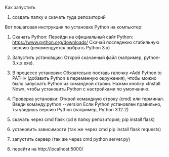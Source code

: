 Как запустить
1. создать папку и скачать туда репозиторий

Вот пошаговая инструкция по установке Python на компьютер:
1. Скачать Python:
Перейди на официальный сайт Python: https://www.python.org/downloads/
Скачай последнюю стабильную версию (рекомендуется выбрать Python 3.x)
2. Запустить установщик:
Открой скачанный файл (например, python-3.x.x.exe).
3. В процессе установки:
Обязательно поставь галочку «Add Python to PATH» (добавить Python в переменную окружения), чтобы можно было запускать Python из командной строки.
Нажми кнопку «Install Now», чтобы установить Python с настройками по умолчанию.
4. Проверка установки:
Открой командную строку (cmd) или терминал.
Введи команду:python --version
Если Python установлен правильно, ты увидишь версию Python (например, Python 3.12.2)


3. скачать через cmd flask (cd в папку репозитория; pip install flask)
4. установить зависимости (так же через cmd pip install flask requests)
5. запустить сервер (так же через cmd python server.py)
6. перейти на http://localhost:5000/ 

